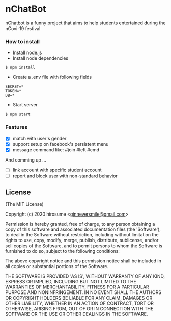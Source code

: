 # nChatBot

nChatbot is a funny project that aims to help students entertained during the nCovi-19 festival

### How to install

- Install node.js
- Install node dependencies
```bash
$ npm install
```
- Create a .env file with following fields
```.dotenv
SECRET=*
TOKEN=*
DB=*
```
- Start server
```bash
$ npm start
``` 

### Features
- [x] match with user's gender
- [x] support setup on facebook's persistent  menu
- [x] message command like: #join #left #cmd

And comming up ...

- [ ] link account with specific student account
- [ ] report and block user with non-standard behavior

## License

(The MIT License)

Copyright (c) 2020 hirosume &lt;ginneversmile@gmail.com&gt;

Permission is hereby granted, free of charge, to any person obtaining
a copy of this software and associated documentation files (the
'Software'), to deal in the Software without restriction, including
without limitation the rights to use, copy, modify, merge, publish,
distribute, sublicense, and/or sell copies of the Software, and to
permit persons to whom the Software is furnished to do so, subject to
the following conditions:

The above copyright notice and this permission notice shall be
included in all copies or substantial portions of the Software.

THE SOFTWARE IS PROVIDED 'AS IS', WITHOUT WARRANTY OF ANY KIND,
EXPRESS OR IMPLIED, INCLUDING BUT NOT LIMITED TO THE WARRANTIES OF
MERCHANTABILITY, FITNESS FOR A PARTICULAR PURPOSE AND NONINFRINGEMENT.
IN NO EVENT SHALL THE AUTHORS OR COPYRIGHT HOLDERS BE LIABLE FOR ANY
CLAIM, DAMAGES OR OTHER LIABILITY, WHETHER IN AN ACTION OF CONTRACT,
TORT OR OTHERWISE, ARISING FROM, OUT OF OR IN CONNECTION WITH THE
SOFTWARE OR THE USE OR OTHER DEALINGS IN THE SOFTWARE.
